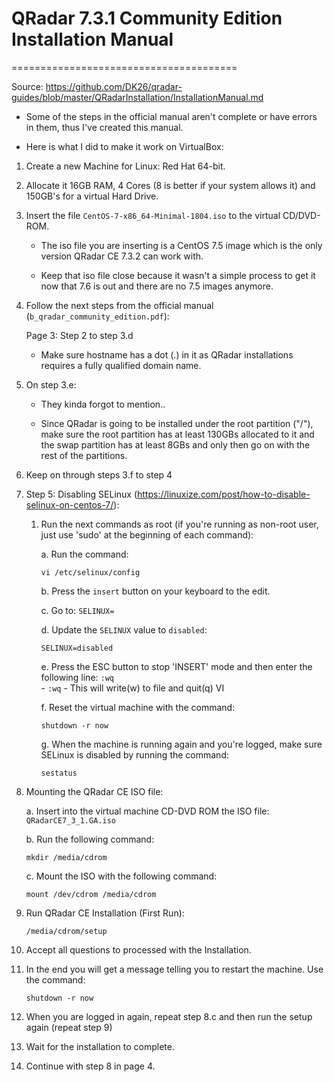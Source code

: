 # QRadar 7.3.1 Community Edition Installation Manual  

=======================================

Source: https://github.com/DK26/qradar-guides/blob/master/QRadarInstallation/InstallationManual.md


* Some of the steps in the official manual aren't complete or have errors in them, thus I've created this manual.

* Here is what I did to make it work on VirtualBox:

1. Create a new Machine for Linux: Red Hat 64-bit.

2. Allocate it 16GB RAM, 4 Cores (8 is better if your system allows it) and 150GB's for a virtual Hard Drive.

3. Insert the file `CentOS-7-x86_64-Minimal-1804.iso` to the virtual CD/DVD-ROM.

	- The iso file you are inserting is a CentOS 7.5 image which is the only version QRadar CE 7.3.2 can work with.

	- Keep that iso file close because it wasn't a simple process to get it now that 7.6 is out and there are no 7.5 images anymore.

4. Follow the next steps from the official manual (`b_qradar_community_edition.pdf`):

	Page 3: Step 2 to step 3.d
	
	* Make sure hostname has a dot (.) in it as QRadar installations requires a fully qualified domain name.

5. On step 3.e:

	* They kinda forgot to mention..

	* Since QRadar is going to be installed under the root partition ("/"), make sure the root partition has at least 130GBs allocated to it and the swap partition has at least 8GBs and only then go on with the rest of the partitions.

6. Keep on through steps 3.f to step 4

7. Step 5: Disabling SELinux (https://linuxize.com/post/how-to-disable-selinux-on-centos-7/):

	1. Run the next commands as root (if you're running as non-root user, just use 'sudo' at the beginning of each command):

		a. Run the command:  
		
		  `vi /etc/selinux/config`

	    b. Press the `insert` button on your keyboard to the edit.

		c. Go to: `SELINUX=`

		d. Update the `SELINUX` value to `disabled`:  
		
		  `SELINUX=disabled`
       
	    e. Press the ESC button to stop 'INSERT' mode and then enter the following line: `:wq`   
	        - `:wq` - This will write(w) to file and quit(q) VI

		f. Reset the virtual machine with the command:  
		
		  `shutdown -r now`
			
		g. When the machine is running again and you're logged, make sure SELinux is disabled by running the command:
		
		  `sestatus`


8. Mounting the QRadar CE ISO file:

	a. Insert into the virtual machine CD-DVD ROM the ISO file: `QRadarCE7_3_1.GA.iso`

	b. Run the following command:  
	
	  `mkdir /media/cdrom`
	   
	c. Mount the ISO with the following command:
	
	  `mount /dev/cdrom /media/cdrom`

9. Run QRadar CE Installation (First Run):

    `/media/cdrom/setup`

	

10. Accept all questions to processed with the Installation.

11. In the end you will get a message telling you to restart the machine. Use the command:

    `shutdown -r now`
    

12. When you are logged in again, repeat step 8.c and then run the setup again (repeat step 9)

13. Wait for the installation to complete.

14. Continue with step 8 in page 4.
	

